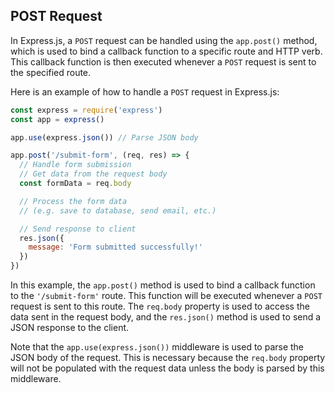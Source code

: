 ## POST Request ##

In Express.js, a `POST` request can be handled using the `app.post()` method, which is used to bind a callback function to a specific route and HTTP verb. This callback function is then executed whenever a `POST` request is sent to the specified route.

Here is an example of how to handle a `POST` request in Express.js:

```javascript
const express = require('express')
const app = express()

app.use(express.json()) // Parse JSON body

app.post('/submit-form', (req, res) => {
  // Handle form submission
  // Get data from the request body
  const formData = req.body

  // Process the form data
  // (e.g. save to database, send email, etc.)

  // Send response to client
  res.json({
    message: 'Form submitted successfully!'
  })
})
```

In this example, the `app.post()` method is used to bind a callback function to the `'/submit-form'` route. This function will be executed whenever a `POST` request is sent to this route. The `req.body` property is used to access the data sent in the request body, and the `res.json()` method is used to send a JSON response to the client.

Note that the `app.use(express.json())` middleware is used to parse the JSON body of the request. This is necessary because the `req.body` property will not be populated with the request data unless the body is parsed by this middleware.